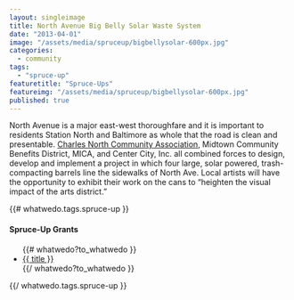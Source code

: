 ```yaml
---
layout: singleimage
title: North Avenue Big Belly Solar Waste System
date: "2013-04-01"
image: "/assets/media/spruceup/bigbellysolar-600px.jpg"
categories: 
  - community
tags: 
  - "spruce-up"
featuretitle: "Spruce-Ups"
featureimg: "/assets/media/spruceup/bigbellysolar-600px.jpg"
published: true
---
```


North Avenue is a major east-west thoroughfare and it is important to residents Station North and Baltimore as whole that the road is clean and presentable. [Charles North Community Association][CNCA], Midtown Community Benefits District, MICA, and Center City, Inc. all combined forces to design, develop and implement a project in which four large, solar powered, trash-compacting barrels line the sidewalks of North Ave. Local artists will have the opportunity to exhibit their work on the cans to “heighten the visual impact of the arts district.”

{{# whatwedo.tags.spruce-up }}
  <div class="spruceup">
    <h4>Spruce-Up Grants</h4>
    <ul>
    {{# whatwedo?to_whatwedo }}
      <li><a href="{{url}}" data-disqus-identifier="{{url}}">{{ title }}</a></li>
    {{/ whatwedo?to_whatwedo }}
    </ul>
  </spruceup>
{{/ whatwedo.tags.spruce-up }}

[CNCA]: http://charlesnorth.org/